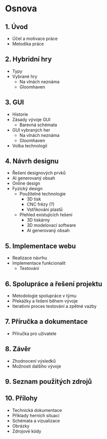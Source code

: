 # Osnova
## 1. Úvod
- Účel a motivace práce
- Metodika práce

## 2. Hybridní hry
- Typy
- Vybrané hry
    - Na vlnách neznáma
    - Gloomhaven

## 3. GUI
- Historie
- Zásady vývoje GUI
    - Barevná schémata
- GUI vybraných her
    - Na vlnách neznáma
    - Gloomhaven
- Volba technologií

## 4. Návrh designu
- Řešení designových prvků
- AI generovaný obsah
- Online design
- Fyzický design
    - Použitelné technologie
        - 3D tisk
        - CNC frézy (?)
        - Vstřikování plastů
    - Přehled existujících řešení
        - 3D tiskárny
        - 3D modelovací software
        - AI generovaný obsah

## 5. Implementace webu
- Realizace návrhu
- Implementace funkcionalit
    - Testování

## 6. Spolupráce a řešení projektu
- Metodologie spolupráce v týmu
- Překážky a řešení během vývoje
- Iterativní proces testování a zpětné vazby

## 7. Příručka a dokumentace
- Příručka pro uživatele

## 8. Závěr
- Zhodnocení výsledků
- Možnosti dalšího vývoje

## 9. Seznam použitých zdrojů

## 10. Přílohy
- Technická dokumentace
- Příklady herních situací
- Schémata a vizualizace
- Obrázky
- Zdrojové kódy